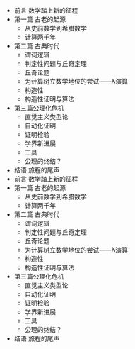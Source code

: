 - 前言 数学踏上新的征程
- 第一篇 古老的起源
	- 从史前数学到希腊数学
	- 计算两千年
- 第二篇 古典时代
	- 谓词逻辑
	- 判定性问题与丘奇定理
	- 丘奇论题
	- 为计算树立数学地位的尝试——λ演算
	- 构造性
	- 构造性证明与算法
- 第三篇公理化危机
	- 直觉主义类型论
	- 自动化证明
	- 证明检验
	- 学界新进展
	- 工具
	- 公理的终结？
- 结语 旅程的尾声
- 前言 数学踏上新的征程
- 第一篇 古老的起源
	- 从史前数学到希腊数学
	- 计算两千年
- 第二篇 古典时代
	- 谓词逻辑
	- 判定性问题与丘奇定理
	- 丘奇论题
	- 为计算树立数学地位的尝试——λ演算
	- 构造性
	- 构造性证明与算法
- 第三篇公理化危机
	- 直觉主义类型论
	- 自动化证明
	- 证明检验
	- 学界新进展
	- 工具
	- 公理的终结？
- 结语 旅程的尾声